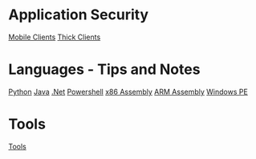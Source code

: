 <!-- TITLE: Tilver's Musings -->
<!-- SUBTITLE: A Way for Tilver to Organize his thoughts -->

# Application Security
[Mobile Clients](/mobile)
[Thick Clients](/thick-clients)

# Languages - Tips and Notes
[Python](/python)
[Java](/java)
[.Net](/dotnet)
[Powershell](/powershell)
[x86 Assembly](/x86-asm)
[ARM Assembly](/arm-asm)
[Windows PE](/windows-pe)


# Tools
[Tools](/tools)